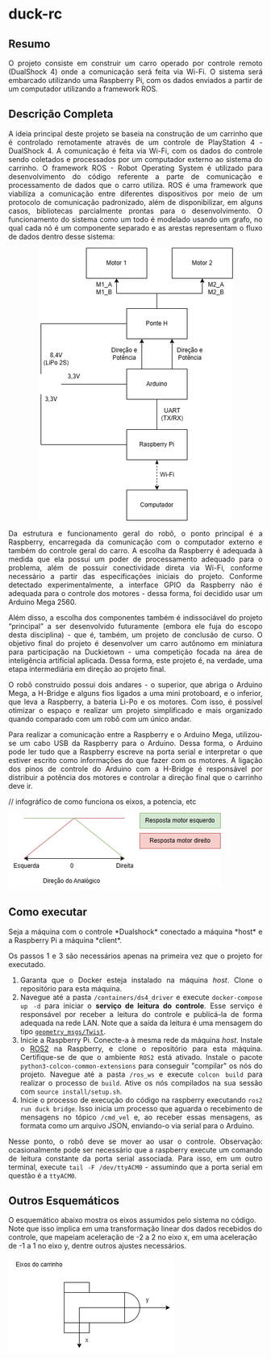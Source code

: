 # duck-rc

## Resumo
<div align="justify">
O projeto consiste em construir um carro operado por controle remoto (DualShock 4) onde a comunicação será feita via Wi-Fi. O sistema será embarcado utilizando uma Raspberry Pi, com os dados enviados a partir de um computador utilizando a framework ROS.
</div>

## Descrição Completa
<div align="justify">
  A ideia principal deste projeto se baseia na construção de um carrinho que é controlado remotamente através de um controle de PlayStation 4 - DualShock 4. A comunicação é feita via Wi-Fi, com os dados do controle sendo coletados e processados por um computador externo ao sistema do carrinho. O framework ROS - Robot Operating System é utilizado para desenvolvimento do código referente a parte de comunicação e processamento de dados que o carro utiliza. ROS é uma framework que viabiliza a comunicação entre diferentes dispositivos por meio de um protocolo de comunicação padronizado, além de disponibilizar, em alguns casos, bibliotecas parcialmente prontas para o desenvolvimento. O funcionamento do sistema como um todo é modelado usando um grafo, no qual cada nó é um componente separado e as arestas representam o fluxo de dados dentro desse sistema:
</div>

<div align="center">

![Esquemático de ROS do robô](/docs/imgs/esquematico_ros.png)

</div>
<div align="justify">
  Da estrutura e funcionamento geral do robô, o ponto principal é a Raspberry, encarregada da comunicação com o computador externo e também do controle geral do carro. A escolha da Raspberry é adequada à medida que ela possui um poder de processamento adequado para o problema, além de possuir conectividade direta via Wi-Fi, conforme necessário a partir das especificações iniciais do projeto. Conforme detectado experimentalmente, a interface GPIO da Raspberry não é adequada para o controle dos motores - dessa forma, foi decidido usar um Arduino Mega 2560.

  Além disso, a escolha dos componentes também é indissociável do projeto “principal” a ser desenvolvido futuramente (embora ele fuja do escopo desta disciplina) - que é, também, um projeto de conclusão de curso. O objetivo final do projeto é desenvolver um carro autônomo em miniatura para participação na Duckietown - uma competição focada na área de inteligência artificial aplicada. Dessa forma, este projeto é, na verdade, uma etapa intermediária em direção ao projeto final.
  
  O robô construido possui dois andares - o superior, que abriga o Arduino Mega, a H-Bridge e alguns fios ligados a uma mini protoboard, e o inferior, que leva a Raspberry, a bateria Li-Po e os motores. Com isso, é possível otimizar o espaço e realizar um projeto simplificado e mais organizado quando comparado com um robô com um único andar.
  
  Para realizar a comunicação entre a Raspberry e o Arduino Mega, utilizou-se um cabo USB da Raspberry para o Arduino. Dessa forma, o Arduino pode ler tudo que a Raspberry escreve na porta serial e interpretar o que estiver escrito como informações do que fazer com os motores. A ligação dos pinos de controle do Arduino com a H-Bridge é responsável por distribuir a potência dos motores e controlar a direção final que o carrinho deve ir.
</div>

// infográfico de como funciona os eixos, a potencia, etc

![Curva de resposta dos motores](/docs/imgs/diagrama_resposta.png)

## Como executar
<div align="justify">
Seja a máquina com o controle *Dualshock* conectado a máquina *host* e a Raspberry Pi a máquina *client*.

Os passos 1 e 3 são necessários apenas na primeira vez que o projeto for executado. 

1. Garanta que o Docker esteja instalado na máquina *host*. Clone o repositório para esta máquina.
2. Navegue até a pasta `/containers/ds4_driver` e execute `docker-compose up -d` para iniciar o **serviço de leitura do controle**. Esse serviço é responsável por receber a leitura do controle e publicá-la de forma adequada na rede LAN. Note que a saída da leitura é uma mensagem do tipo [`geometry_msgs/Twist`](https://docs.ros2.org/galactic/api/geometry_msgs/msg/Twist.html).
3. Inicie a Raspberry Pi. Conecte-a à mesma rede da máquina *host*. Instale o [ROS2](https://docs.ros.org/en/humble/index.html) na Raspberry, e clone o repositório para esta máquina. Certifique-se de que o ambiente `ROS2` está ativado. Instale o pacote `python3-colcon-common-extensions` para conseguir "compilar" os nós do projeto. Navegue até a pasta `/ros_ws` e execute `colcon build` para realizar o processo de `build`. Ative os nós compilados na sua sessão com `source install/setup.sh`.
4. Inicie o processo de execução do código na raspberry executando `ros2 run duck bridge`. Isso inicia um processo que aguarda o recebimento de mensagens no tópico `/cmd_vel` e, ao receber essas mensagens, as formata como um arquivo JSON, enviando-o via serial para o Arduino.

Nesse ponto, o robô deve se mover ao usar o controle.
Observação: ocasionalmente pode ser necessário que a raspberry execute um comando de leitura constante da porta serial associada. Para isso, em um outro terminal, execute `tail -F /dev/ttyACM0` - assumindo que a porta serial em questão é a `ttyACM0`.
</div>
  
## Outros Esquemáticos

O esquemático abaixo mostra os eixos assumidos pelo sistema no código. Note que isso implica em uma transformação linear dos dados recebidos do controle, que mapeiam aceleração de -2 a 2 no eixo x, em uma aceleração de -1 a 1 no eixo y, dentre outros ajustes necessários.

![Eixos assumidos do robô](/docs/imgs/eixos_robo.png)
